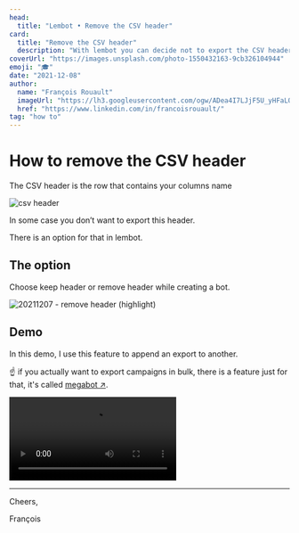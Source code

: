 ```yaml
---
head:
  title: "Lembot • Remove the CSV header"
card:
  title: "Remove the CSV header"
  description: "With lembot you can decide not to export the CSV header. Let me show you how and why"
coverUrl: "https://images.unsplash.com/photo-1550432163-9cb326104944"
emoji: "🎓"
date: "2021-12-08"
author:
  name: "François Rouault"
  imageUrl: "https://lh3.googleusercontent.com/ogw/ADea4I7LJjF5U_yHFaLQIoNCysLkiEHPLHnWKxj0i1SadVY=s32-c-mo"
  href: "https://www.linkedin.com/in/francoisrouault/"
tag: "how to"
---
```


# How to remove the CSV header

The CSV header is the row that contains your columns name

![csv header](https://user-images.githubusercontent.com/2499356/151677713-533bb9ae-66cf-4e2c-9a2f-1a721b8e7b93.png)

In some case you don’t want to export this header.

There is an option for that in lembot.

## The option

Choose keep header or remove header while creating a bot.

![20211207 - remove header (highlight)](https://user-images.githubusercontent.com/2499356/151677707-2b5cbfa3-92c4-4825-b0c6-fcbc7ac89eb0.jpg)

## Demo

In this demo, I use this feature to append an export to another. 

☝️ if you actually want to export campaigns in bulk, there is a feature just for that, it's called [megabot ↗️](http://lembot.com/blog/bulk-lemlist-campaigns-export).

![demo remove CSV header](https://user-images.githubusercontent.com/2499356/151677688-3da35aa3-e0fe-4053-988f-cde995e03230.mp4)

---

Cheers,

François
